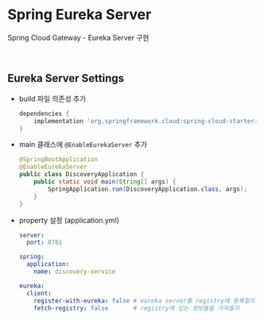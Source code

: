 # Spring Eureka Server

Spring Cloud Gateway - Eureka Server 구현

<br/>

## Eureka Server Settings

- build 파일 의존성 추가
  ```groovy
  dependencies {
      implementation 'org.springframework.cloud:spring-cloud-starter-netflix-eureka-server'
  }
  ```
  
- main 클래스에 `@EnableEurekaServer` 추가
  ```java
  @SpringBootApplication
  @EnableEurekaServer
  public class DiscoveryApplication {
      public static void main(String[] args) {
          SpringApplication.run(DiscoveryApplication.class, args);
      }
  }
  ```
  
- property 설정 (application.yml)
  ```yaml
  server:
    port: 8761
  
  spring:
    application:
      name: discovery-service
  
  eureka:
    client:
      register-with-eureka: false # eureka server를 registry에 등록할지
      fetch-registry: false       # registry에 있는 정보들을 가져올지
  ```
